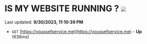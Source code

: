 # IS MY WEBSITE RUNNING ? [![](https://img.shields.io/static/v1?label=Sponsor&message=%E2%9D%A4&logo=GitHub&color=%23fe8e86)](https://github.com/sponsors/<username>)

Last updated: **9/30/2023, 11:10:39 PM**

- `GET` [https://youssefservice.me](https://youssefservice.me) - **Up** (636ms)
